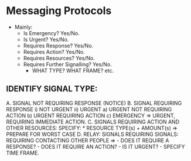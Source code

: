 Messaging Protocols
===================
* Mainly:
  * Is Emergency? Yes/No.
  * Is Urgent? Yes/No.
  * Requires Response? Yes/No.
  * Requires Action? Yes/No.
  * Requires Resources? Yes/No.
  * Requires Further Signalling? Yes/No.
    * WHAT TYPE? WHAT FRAME? etc.

IDENTIFY SIGNAL TYPE:
---------------------

A. SIGNAL NOT REQUIRING RESPONSE (NOTICE)
B. SIGNAL REQUIRING RESPONSE
	i) NOT URGENT
	ii) URGENT
		a) URGENT NOT REQUIRING ACTION
		b) URGENT REQUIRING ACTION
		c) EMERGENCY => URGENT, REQUIRING IMMEDIATE ACTION.
C. SIGNALS REQUIRING ACTION AND OTHER RESOURCES:
	SPECIFY:
	* RESOURCE TYPE(s) + AMOUNT(s) => PREPARE FOR WORST CASE
D. RELAY: SIGNALS REQUIRING SIGNALS:
	REQUIRING CONTACTING OTHER PEOPLE =>
	- DOES IT REQUIRE A RESPONSE?
	- DOES IT REQUIRE AN ACTION?
	- IS IT URGENT?
	- SPECIFY TIME FRAME.
